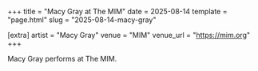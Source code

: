 +++
title = "Macy Gray at The MIM"
date = 2025-08-14
template = "page.html"
slug = "2025-08-14-macy-gray"

[extra]
artist = "Macy Gray"
venue = "MIM"
venue_url = "https://mim.org"
+++

Macy Gray performs at The MIM.
